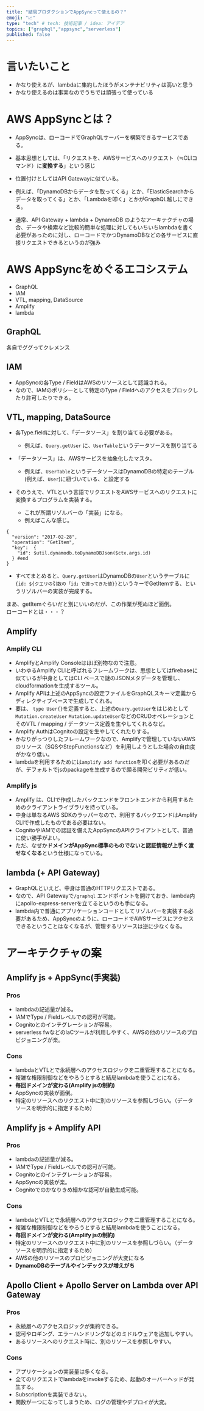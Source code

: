 ```yaml
---
title: "結局プロダクションでAppSyncって使えるの？"
emoji: "📈"
type: "tech" # tech: 技術記事 / idea: アイデア
topics: ["graphql","appsync","serverless"]
published: false
---
```


# 言いたいこと
- かなり使えるが、lambdaに集約したほうがメンテナビリティは高いと思う
- かなり使えるのは事実なのでうちでは頑張って使っている

# AWS AppSyncとは？
- AppSyncは、ローコードでGraphQLサーバーを構築できるサービスである。
- 基本思想としては、「リクエストを、AWSサービスへのリクエスト（≒CLIコマンド）に**変換する**」という感じ
- 位置付けとしてはAPI Gatewayに似ている。

- 例えば、「DynamoDBからデータを取ってくる」とか、「ElasticSearchからデータを取ってくる」とか、「Lambdaを叩く」とかがGraphQL越しにできる。

- 通常、API Gateway + lambda + DynamoDB のようなアーキテクチャの場合、データや検索など比較的簡単な処理に対してもいちいちlambdaを書く必要があったのに対し、ローコードでかつDynamoDBなどの各サービスに直接リクエストできるというのが強み

# AWS AppSyncをめぐるエコシステム
- GraphQL
- IAM
- VTL, mapping, DataSource
- Amplify
- lambda

## GraphQL
各自でググってクレメンス

## IAM
- AppSyncの各Type / FieldはAWSのリソースとして認識される。
- なので、IAMのポリシーとして特定のType / Fieldへのアクセスをブロックしたり許可したりできる。

## VTL, mapping, DataSource

- 各Type.fieldに対して、「データソース」を割り当てる必要がある。
  - 例えば、`Query.getUser` に、`UserTable`というデータソースを割り当てる

- 「データソース」は、AWSサービスを抽象化したマスタ。
  - 例えば、`UserTable`というデータソースはDynamoDBの特定のテーブル(例えば、`User`)に紐づいている、と設定する

- そのうえで、VTLという言語でリクエストをAWSサービスへのリクエストに変換するプログラムを実装する。
  - これが所謂リゾルバーの「実装」になる。
  - 例えばこんな感じ。
```vtl
{
  "version": "2017-02-28",
  "operation": "GetItem",
  "key":  {
    "id": $util.dynamodb.toDynamoDBJson($ctx.args.id)
  } #end
}
```
- すべてまとめると、`Query.getUser`はDynamoDBの`User`というテーブルに`{id: ${クエリの引数の「id」で渡ってきた値}}`というキーでGetItemする、というリゾルバーの実装が完成する。

まあ、getItemぐらいだと別にいいのだが、この作業が死ぬほど面倒。  
ローコードとは・・・？

## Amplify

### Amplify CLI
- AmplifyとAmplify Consoleはほぼ別物なので注意。
- いわゆるAmplify CLIと呼ばれるフレームワークは、思想としてはfirebaseに似ているが中身としてはCLI ベースで謎のJSONメタデータを管理し、cloudformationを生成するツール。
- Amplify APIは上述のAppSyncの設定ファイルをGraphQLスキーマ定義からディレクティブベースで生成してくれる。
- 要は、 `type User{}`を定義すると、上述の`Query.getUser`をはじめとして`Mutation.createUser` `Mutation.updateUser`などのCRUDオペレーションとそのVTL / mapping / データソース定義を生やしてくれるなど。
- Amplify AuthはCognitoの設定を生やしてくれたりする。
- かなりがっつりしたフレームワークなので、Amplifyで管理していないAWSのリソース（SQSやStepFunctionsなど）を利用しようとした場合の自由度がかなり低い。
- lambdaを利用するためには`amplify add function`を叩く必要があるのだが、デフォルトでjsのpackageを生成するので頗る開発ビリティが低い。

### Amplify js
- Amplify は、CLIで作成したバックエンドをフロントエンドから利用するためのクライアントライブラリを持っている。
- 中身は単なるAWS SDKのラッパーなので、利用するバックエンドはAmplify CLIで作成したものである必要はない。
- CognitoやIAMでの認証を備えたAppSyncのAPIクライアントとして、普通に使い勝手がよい。
- ただ、なぜか**ドメインがAppSync標準のものでないと認証情報が上手く渡せなくなる**という仕様になっている。


## lambda  (+ API Gateway)
- GraphQLといえど、中身は普通のHTTPリクエストである。
- なので、API Gatewayで`/graphql` エンドポイントを開けておき、lambda内にapollo-express-serverを立てるというのも手になる。
- lambda内で普通にアプリケーションコードとしてリゾルバーを実装する必要があるため、AppSyncのように、ローコードでAWSサービスにアクセスできるということはなくなるが、管理するリソースは逆に少なくなる。

# アーキテクチャの案
## Amplify js + AppSync(手実装)
### Pros
- lambdaの記述量が減る。
- IAMでType / Fieldレベルでの認可が可能。
- Cognitoとのインテグレーションが容易。
- serverless fwなどのIaCツールが利用しやすく、AWSの他のリソースのプロビジョニングが楽。

### Cons
- lambdaとVTLとで永続層へのアクセスロジックを二重管理することになる。
- 複雑な権限制御などをやろうとすると結局lambdaを使うことになる。
- **毎回ドメインが変わる(Amplify jsの制約)**
- AppSyncの実装が面倒。
- 特定のリソースへのリクエスト中に別のリソースを参照しづらい。（データソースを明示的に指定するため）

## Amplify js + Amplify API
### Pros
- lambdaの記述量が減る。
- IAMでType / Fieldレベルでの認可が可能。
- Cognitoとのインテグレーションが容易。
- AppSyncの実装が楽。
- Cognitoでのかなりきめ細かな認可が自動生成可能。

### Cons
- lambdaとVTLとで永続層へのアクセスロジックを二重管理することになる。
- 複雑な権限制御などをやろうとすると結局lambdaを使うことになる。
- **毎回ドメインが変わる(Amplify jsの制約)**
- 特定のリソースへのリクエスト中に別のリソースを参照しづらい。（データソースを明示的に指定するため）
- AWSの他のリソースのプロビジョニングが大変になる
- **DynamoDBのテーブルやインデックスが増えがち**

## Apollo Client + Apollo Server on Lambda over API Gateway
### Pros
- 永続層へのアクセスロジックが集約できる。
- 認可やロギング、エラーハンドリングなどのミドルウェアを追加しやすい。
- あるリソースへのリクエスト時に、別のリソースを参照しやすい。

### Cons
- アプリケーションの実装量は多くなる。
- 全てのリクエストでlambdaをinvokeするため、起動のオーバーヘッドが発生する。
- Subscriptionを実装できない。
- 関数が一つになってしまうため、ログの管理やデプロイが大変。

